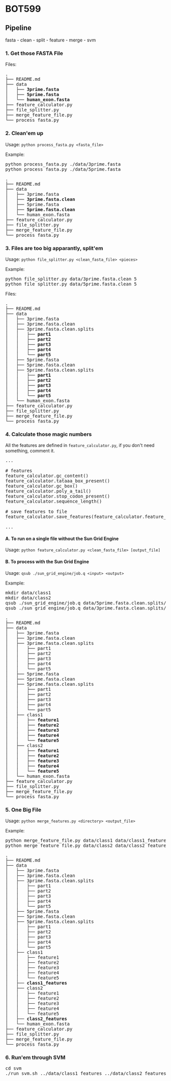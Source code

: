 # BOT599

## Pipeline

fasta - clean - split - feature - merge - svm

### 1. Get those FASTA File

Files:
<pre>
.
├── README.md
├── data
│   ├── <b>3prime.fasta</b>
│   ├── <b>5prime.fasta</b>
│   └── <b>human_exon.fasta</b>
├── feature_calculator.py
├── file_splitter.py
├── merge_feature_file.py
└── process_fasta.py
</pre>

### 2. Clean'em up

Usage: `python process_fasta.py <fasta_file>`

Example:
<pre>
python process_fasta.py ./data/3prime.fasta
python process_fasta.py ./data/5prime.fasta
</pre>

<pre>
.
├── README.md
├── data
│   ├── 3prime.fasta
│   ├── <b>3prime.fasta.clean</b>
│   ├── 5prime.fasta
│   ├── <b>5prime.fasta.clean</b>
│   └── human_exon.fasta
├── feature_calculator.py
├── file_splitter.py
├── merge_feature_file.py
└── process_fasta.py
</pre>

### 3. Files are too big apparantly, split'em

Usage: `python file_splitter.py <clean_fasta_file> <pieces>`

Example:
<pre>
python file_splitter.py data/3prime.fasta.clean 5
python file_splitter.py data/5prime.fasta.clean 5
</pre>

Files:
<pre>
.
├── README.md
├── data
│   ├── 3prime.fasta
│   ├── 3prime.fasta.clean
│   ├── 3prime.fasta.clean.splits
│   │   ├── <b>part1</b>
│   │   ├── <b>part2</b>
│   │   ├── <b>part3</b>
│   │   ├── <b>part4</b>
│   │   └── <b>part5</b>
│   ├── 5prime.fasta
│   ├── 5prime.fasta.clean
│   ├── 5prime.fasta.clean.splits
│   │   ├── <b>part1</b>
│   │   ├── <b>part2</b>
│   │   ├── <b>part3</b>
│   │   ├── <b>part4</b>
│   │   └── <b>part5</b>
│   └── human_exon.fasta
├── feature_calculator.py
├── file_splitter.py
├── merge_feature_file.py
└── process_fasta.py
</pre>

### 4. Calculate those magic numbers

All the features are defined in `feature_calculator.py`, if you don't need something, comment it.

<pre>
...

# features
feature_calculator.gc_content()
feature_calculator.tataaa_box_present()
feature_calculator.gc_box()
feature_calculator.poly_a_tail()
feature_calculator.stop_codon_present()
feature_calculator.sequence_length()

# save features to file
feature_calculator.save_features(feature_calculator.feature_columns())

...
</pre>

#### A. To run on a single file without the Sun Grid Engine

Usage: `python feature_calculator.py <clean_fasta_file> [output_file]`

#### B. To process with the Sun Grid Engine

Usage: `qsub ./sun_grid_engine/job.q <input> <output>`

Example:
<pre>
mkdir data/class1
mkdir data/class2
qsub ./sun_grid_engine/job.q data/5prime.fasta.clean.splits/part data/class1/feature
qsub ./sun_grid_engine/job.q data/3prime.fasta.clean.splits/part data/class2/feature
</pre>

<pre>
.
├── README.md
├── data
│   ├── 3prime.fasta
│   ├── 3prime.fasta.clean
│   ├── 3prime.fasta.clean.splits
│   │   ├── part1
│   │   ├── part2
│   │   ├── part3
│   │   ├── part4
│   │   └── part5
│   ├── 5prime.fasta
│   ├── 5prime.fasta.clean
│   ├── 5prime.fasta.clean.splits
│   │   ├── part1
│   │   ├── part2
│   │   ├── part3
│   │   ├── part4
│   │   └── part5
│   ├── class1
│   │   ├── <b>feature1</b>
│   │   ├── <b>feature2</b>
│   │   ├── <b>feature3</b>
│   │   ├── <b>feature4</b>
│   │   └── <b>feature5</b>
│   ├── class2
│   │   ├── <b>feature1</b>
│   │   ├── <b>feature2</b>
│   │   ├── <b>feature3</b>
│   │   ├── <b>feature4</b>
│   │   └── <b>feature5</b>
│   └── human_exon.fasta
├── feature_calculator.py
├── file_splitter.py
├── merge_feature_file.py
└── process_fasta.py
</pre>

### 5. One Big File

Usage: `python merge_features.py <directory> <output_file>`

Example:
<pre>
python merge_feature_file.py data/class1 data/class1_features
python merge_feature_file.py data/class2 data/class2_features
</pre>

<pre>
.
├── README.md
├── data
│   ├── 3prime.fasta
│   ├── 3prime.fasta.clean
│   ├── 3prime.fasta.clean.splits
│   │   ├── part1
│   │   ├── part2
│   │   ├── part3
│   │   ├── part4
│   │   └── part5
│   ├── 5prime.fasta
│   ├── 5prime.fasta.clean
│   ├── 5prime.fasta.clean.splits
│   │   ├── part1
│   │   ├── part2
│   │   ├── part3
│   │   ├── part4
│   │   └── part5
│   ├── class1
│   │   ├── feature1
│   │   ├── feature2
│   │   ├── feature3
│   │   ├── feature4
│   │   └── feature5
│   ├── <b>class1_features</b>
│   ├── class2
│   │   ├── feature1
│   │   ├── feature2
│   │   ├── feature3
│   │   ├── feature4
│   │   └── feature5
│   ├── <b>class2_features</b>
│   └── human_exon.fasta
├── feature_calculator.py
├── file_splitter.py
├── merge_feature_file.py
└── process_fasta.py
</pre>

### 6. Run'em through SVM

<pre>
cd svm
./run_svm.sh ../data/class1_features ../data/class2_features
</pre>
